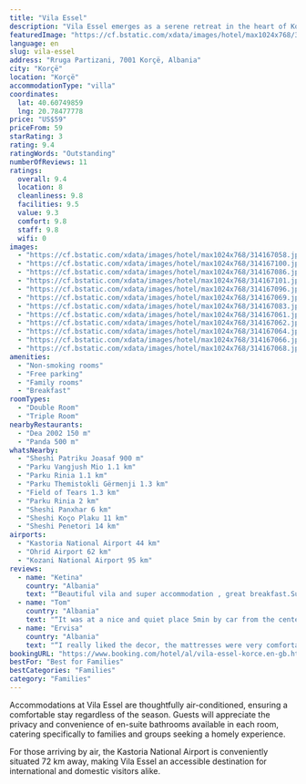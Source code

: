 ```yaml
---
title: "Vila Essel"
description: "Vila Essel emerges as a serene retreat in the heart of Korçë, a mere stone's throw away from the historic Monastery Saint Naum and the tranquil Ohrid Lake Springs, both located 45 km from the property."
featuredImage: "https://cf.bstatic.com/xdata/images/hotel/max1024x768/314167058.jpg?k=45ca78caa91c5bf85cc2b2836c532a53272cccd5a80a6b410a96cd68d720190b&o=&hp=1"
language: en
slug: vila-essel
address: "Rruga Partizani, 7001 Korçë, Albania"
city: "Korçë"
location: "Korçë"
accommodationType: "villa"
coordinates:
  lat: 40.60749859
  lng: 20.78477778
price: "US$59"
priceFrom: 59
starRating: 3
rating: 9.4
ratingWords: "Outstanding"
numberOfReviews: 11
ratings:
  overall: 9.4
  location: 8
  cleanliness: 9.8
  facilities: 9.5
  value: 9.3
  comfort: 9.8
  staff: 9.8
  wifi: 0
images:
  - "https://cf.bstatic.com/xdata/images/hotel/max1024x768/314167058.jpg?k=45ca78caa91c5bf85cc2b2836c532a53272cccd5a80a6b410a96cd68d720190b&o=&hp=1"
  - "https://cf.bstatic.com/xdata/images/hotel/max1024x768/314167100.jpg?k=e0b95aed5542a103bdf40154949c4c987e17d6e476b2b35fa35bdbd7c04cfc76&o=&hp=1"
  - "https://cf.bstatic.com/xdata/images/hotel/max1024x768/314167086.jpg?k=de9430899472c11d0f24854844fea0b57ba8cbcf78522d8274105b85b42ff9e2&o=&hp=1"
  - "https://cf.bstatic.com/xdata/images/hotel/max1024x768/314167101.jpg?k=cfabd15d519192b394e6572cacfa94e0f9d9b91fde64bd63c2b8806e9d802cd0&o=&hp=1"
  - "https://cf.bstatic.com/xdata/images/hotel/max1024x768/314167096.jpg?k=0db3dec0440c69154514be008d58e905008213574fd5c0f20c9695cbb0d16582&o=&hp=1"
  - "https://cf.bstatic.com/xdata/images/hotel/max1024x768/314167069.jpg?k=f1ee2a997ee2d4a4971f3e59e78425a0da506dd8ed5b5d691f80452e7dab1c85&o=&hp=1"
  - "https://cf.bstatic.com/xdata/images/hotel/max1024x768/314167083.jpg?k=f820daed9b022715767d6791b1cf01b2500582d159a26e5f7de948302bd959da&o=&hp=1"
  - "https://cf.bstatic.com/xdata/images/hotel/max1024x768/314167061.jpg?k=40a5005760fc5caa709603b2a19cc706110518faaedd4f4995105e8c4168c0ed&o=&hp=1"
  - "https://cf.bstatic.com/xdata/images/hotel/max1024x768/314167062.jpg?k=948105420cd614fe02bb9e77355d783c9ef96e4b45fbef11548f5155e5199538&o=&hp=1"
  - "https://cf.bstatic.com/xdata/images/hotel/max1024x768/314167064.jpg?k=8c4dc81958f45ecd1b8f117236caf3ea49ad2bfa1534cf8dfd67b390cb880d4a&o=&hp=1"
  - "https://cf.bstatic.com/xdata/images/hotel/max1024x768/314167066.jpg?k=1996900c9c1f31cecc632d12b4daad53293af47b319c1456ddabcc8739455d1c&o=&hp=1"
  - "https://cf.bstatic.com/xdata/images/hotel/max1024x768/314167068.jpg?k=7f0ffc56e8a877654243e7d6d5ef26b603b7c450a9c55b183ca2da91c10849ec&o=&hp=1"
amenities:
  - "Non-smoking rooms"
  - "Free parking"
  - "Family rooms"
  - "Breakfast"
roomTypes:
  - "Double Room"
  - "Triple Room"
nearbyRestaurants:
  - "Dea 2002 150 m"
  - "Panda 500 m"
whatsNearby:
  - "Sheshi Patriku Joasaf 900 m"
  - "Parku Vangjush Mio 1.1 km"
  - "Parku Rinia 1.1 km"
  - "Parku Themistokli Gërmenji 1.3 km"
  - "Field of Tears 1.3 km"
  - "Parku Rinia 2 km"
  - "Sheshi Panxhar 6 km"
  - "Sheshi Koço Plaku 11 km"
  - "Sheshi Penetori 14 km"
airports:
  - "Kastoria National Airport 44 km"
  - "Ohrid Airport 62 km"
  - "Kozani National Airport 95 km"
reviews:
  - name: "Ketina"
    country: "Albania"
    text: "“Beautiful vila and super accommodation , great breakfast.Super friendly, polite and respectful staff.Tastefully and modernly furnished rooms, a charming spirit throughout the accommodation.Lots of nice touches throughout the room rain shower, warm...”"
  - name: "Tom"
    country: "Albania"
    text: "“It was at a nice and quiet place 5min by car from the center, and there was so much parking space! then the house, just perfect! the photos does not show the real deal. The staff was kind too. We'll definitely come back!”"
  - name: "Ervisa"
    country: "Albania"
    text: "“I really liked the decor, the mattresses were very comfortable,was very easily located as a hotel.”"
bookingURL: "https://www.booking.com/hotel/al/vila-essel-korce.en-gb.html?aid=8035640"
bestFor: "Best for Families"
bestCategories: "Families"
category: "Families"
---
```


Accommodations at Vila Essel are thoughtfully air-conditioned, ensuring a comfortable stay regardless of the season. Guests will appreciate the privacy and convenience of en-suite bathrooms available in each room, catering specifically to families and groups seeking a homely experience.

For those arriving by air, the Kastoria National Airport is conveniently situated 72 km away, making Vila Essel an accessible destination for international and domestic visitors alike.